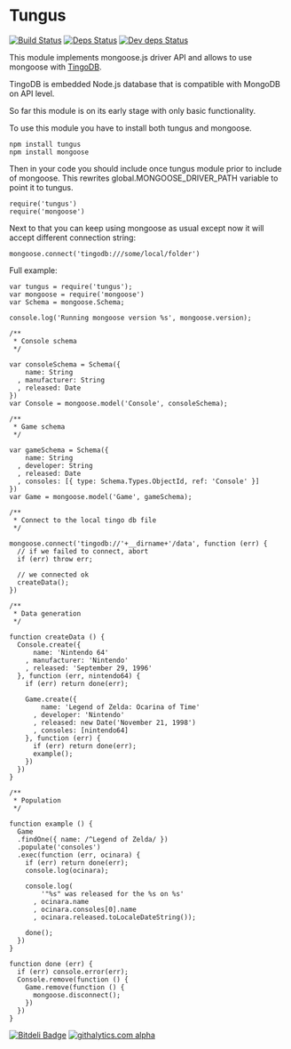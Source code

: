 Tungus
======

[![Build Status](https://travis-ci.org/sergeyksv/tungus.png?branch=master)](https://travis-ci.org/sergeyksv/tungus)
[![Deps Status](https://david-dm.org/sergeyksv/tungus.png)](https://david-dm.org/sergeyksv/tungus)
[![Dev deps Status](https://david-dm.org/sergeyksv/tungus/dev-status.png)](https://david-dm.org/sergeyksv/tungus)

This module implements mongoose.js driver API and allows to use mongoose with [TingoDB](http://www.tingodb.com).

TingoDB is embedded Node.js database that is compatible with MongoDB on API level.

So far this module is on its early stage with only basic functionality.

To use this module you have to install both tungus and mongoose.

	npm install tungus
	npm install mongoose

Then in your code you should include once tungus module prior to include of mongoose.
This rewrites global.MONGOOSE_DRIVER_PATH variable to point it to tungus.

	require('tungus')
	require('mongoose')

Next to that you can keep using mongoose as usual except now it will accept different connection string:

	mongoose.connect('tingodb:///some/local/folder')

Full example:

	var tungus = require('tungus');
	var mongoose = require('mongoose')
	var Schema = mongoose.Schema;

	console.log('Running mongoose version %s', mongoose.version);

	/**
	 * Console schema
	 */

	var consoleSchema = Schema({
		name: String
	  , manufacturer: String
	  , released: Date
	})
	var Console = mongoose.model('Console', consoleSchema);

	/**
	 * Game schema
	 */

	var gameSchema = Schema({
		name: String
	  , developer: String
	  , released: Date
	  , consoles: [{ type: Schema.Types.ObjectId, ref: 'Console' }]
	})
	var Game = mongoose.model('Game', gameSchema);

	/**
	 * Connect to the local tingo db file
	 */

	mongoose.connect('tingodb://'+__dirname+'/data', function (err) {
	  // if we failed to connect, abort
	  if (err) throw err;

	  // we connected ok
	  createData();
	})

	/**
	 * Data generation
	 */

	function createData () {
	  Console.create({
		  name: 'Nintendo 64'
		, manufacturer: 'Nintendo'
		, released: 'September 29, 1996'
	  }, function (err, nintendo64) {
		if (err) return done(err);

		Game.create({
			name: 'Legend of Zelda: Ocarina of Time'
		  , developer: 'Nintendo'
		  , released: new Date('November 21, 1998')
		  , consoles: [nintendo64]
		}, function (err) {
		  if (err) return done(err);
		  example();
		})
	  })
	}

	/**
	 * Population
	 */

	function example () {
	  Game
	  .findOne({ name: /^Legend of Zelda/ })
	  .populate('consoles')
	  .exec(function (err, ocinara) {
		if (err) return done(err);
		console.log(ocinara);

		console.log(
			'"%s" was released for the %s on %s'
		  , ocinara.name
		  , ocinara.consoles[0].name
		  , ocinara.released.toLocaleDateString());

		done();
	  })
	}

	function done (err) {
	  if (err) console.error(err);
	  Console.remove(function () {
		Game.remove(function () {
		  mongoose.disconnect();
		})
	  })
	}

[![Bitdeli Badge](https://d2weczhvl823v0.cloudfront.net/sergeyksv/tungus/trend.png)](https://bitdeli.com/free "Bitdeli Badge")
[![githalytics.com alpha](https://cruel-carlota.pagodabox.com/b6cbaf6c8ba3c422361664a9df97ec80 "githalytics.com")](http://githalytics.com/sergeyksv/tungus)
